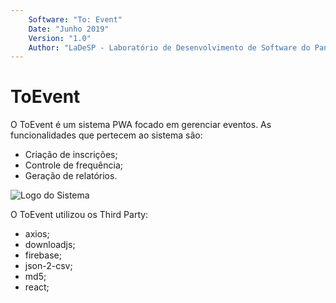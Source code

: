 ```yaml
---
    Software: "To: Event"
    Date: "Junho 2019"
    Version: "1.0"
    Author: "LaDeSP - Laboratório de Desenvolvimento de Software do Pantanal"
---
```


# ToEvent

O ToEvent é um sistema PWA focado em gerenciar eventos. As funcionalidades que pertecem ao sistema são:

* Criação de inscrições;
* Controle de frequência;
* Geração de relatórios.

![Logo do Sistema](https://github.com/LaDeSP/ToEvent/public/logo.png)

O ToEvent utilizou os Third Party: 

* axios;
* downloadjs;
* firebase;
* json-2-csv;
* md5;
* react;